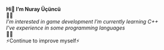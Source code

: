 **Hi👋 I’m Nuray Üçüncü**  
🫳🏻   
*I’m interested in game development*
*I’m currently learning C++*   
*I've experience in some programming languages*  
🫴🏻  
⚡️Continue to improve myself⚡️
